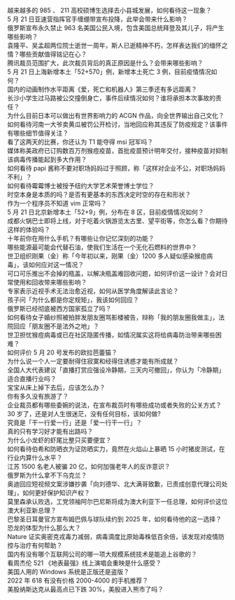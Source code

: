 越来越多的 985 、 211 高校硕博生选择去小县城发展，如何看待这一现象？  
5 月 21 日亚速营指挥官手缠绷带宣布投降，此举会带来什么影响？  
俄罗斯宣布永久禁止 963 名美国公民入境，包含美国总统拜登及其儿子，将产生哪些影响？  
袁隆平、吴孟超两位院士逝世一周年，斯人已逝精神不朽，怎样表达我们的缅怀之情？哪些贡献值得铭记在心？  
腾讯裁员范围扩大，此次裁员背后的真正原因是什么？会带来哪些影响？  
5 月 21 日上海新增本土「52+570」例，新增本土死亡 3 例，目前疫情情况如何？  
国内的动画制作水平距离《爱，死亡和机器人》第三季还有多远距离？  
长沙小学生过马路被公交撞倒身亡，事件后续情况如何？谁将承担本次事故的责任？  
为什么目前日本可以做出有世界影响力的 ACGN 作品，向全世界输出自己文化？  
如何看待河南一大爷卖黄瓜被罚公开检讨，当地回应称其违反了防疫规定？该事件有哪些细节值得关注？  
看了这两天的比赛，你还认为 T1 能夺得 msi 冠军吗？  
媒体称美政府已订购数百万剂猴痘疫苗，首批疫苗预计明年交付，接种疫苗对抑制该病毒传播能起到多大作用？  
如何看待 papi 酱称不要对职场妈妈过于照顾，称「这样对企业不公，对职场妈妈不利」？  
如何看待霉霉博士被授予纽约大学艺术荣誉博士学位？  
时空本身是本质的吗？是否有更基本的东西决定时空的存在和形状？  
作为一个程序员不知道 vim 正常吗？  
5 月 21 日北京新增本土「52+9」例，分布在 8 区，目前疫情情况如何？  
成都火锅巴士即将上线，对于吃着火锅游览太古里、望平街等，你怎么看？你期待这样的体验吗？  
十年前你在用什么手机？有哪些让你记忆深刻的功能？  
哪些能源最可能会代替石油，使我们生活在一个无化石燃料的世界中？  
世卫组织刚果（金）称「今年初以来，刚果（金）1200 多人疑似感染猴痘病毒」，该如何应对这一情况？  
可口可乐推出不会掉的瓶盖，以解决瓶盖难回收问题，如何评价这一设计？会对日常使用和回收带来哪些影响？  
专家表示近视手术无法治愈近视，如何从医学角度解读此言论？  
孩子问「为什么都是你定规矩」，我该如何回应？  
俄罗斯已经彻底被西方国家孤立了吗？  
如何看待女子婚纱照被拍胖发朋友圈骂影楼被告，辩称「我的朋友圈我做主」，法院回应「朋友圈不是法外之地」？  
世卫担忧猴痘病毒或已在社区隐匿传播，如情况属实这将给病毒防治带来哪些困难？  
如何评价 5 月 20 号发布的欧拉芭蕾猫？  
为什么说一个人一定要耐得住寂寞和经得住诱惑才能有所成就？  
全国人大代表建议「直播打赏应强设冷静期，三天内可撤回」，你认为「冷静期」适合直播行业吗？  
宝宝从床上掉下去后，应该怎么办？  
你有多久没有旅游了？  
企业裁员都有哪些委婉的说法，在宣布裁员时有哪些成功或者失败的公关方式？  
30 岁了，还是对人生很迷茫，没有任何目标，该如何做?  
究竟是「干一行爱一行」还是「爱一行干一行」？  
真的只有学习好才能有出路吗？  
为什么小龙虾的虾尾比整只买要便宜？  
如何看待伯希和防晒衣为证防晒实力，竟然在火焰山上暴晒 15 小时猪皮测试，在行业内算什么水平？  
江苏 1500 名老人被骗 20 亿，如何加强老年人的反诈意识？  
俄罗斯为什么拿不下乌克兰？  
奥迪回应短视频文案涉嫌抄袭「向刘德华、北大满哥致歉，已责成创意代理公司处理」，如何更好保护知识产权？  
莫里森承认败选，工党领袖阿尔巴尼斯将成为澳大利亚下一任总理，如何评价这位澳大利亚新总理？  
巴黎圣日耳曼官方宣布姆巴佩与球队续约到 2025 年，如何看待他的这一选择？  
恐龙的体型为什么那么大？  
Nature 证实奥密克戎毒力减弱，病毒滴度比原始毒株低百余倍，该发现对疫情防控与治疗有何帮助？  
国内有没有哪个互联网公司的哪一项大规模系统技术是能追上谷歌的？  
看周杰伦 521 《地表最强》线上演唱会重映是什么感受？  
美国人用的 Windows 系统是正版还是盗版？  
2022 年 618 有没有价格 2000-4000 的手机推荐？  
美股纳斯达克从最高点已下跌 30%，美股进入熊市了吗？  
